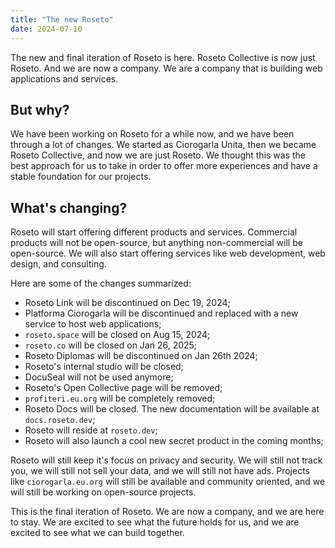 ```yaml
---
title: "The new Roseto"
date: 2024-07-10
---
```


The new and final iteration of Roseto is here. Roseto Collective is now just Roseto. And we are now
a company. We are a company that is building web applications and services.

## But why?

We have been working on Roseto for a while now, and we have been through a lot of changes. We started as
Ciorogarla Unita, then we became Roseto Collective, and now we are just Roseto. We thought this was the best
approach for us to take in order to offer more experiences and have a stable foundation for our projects.

## What's changing?

Roseto will start offering different products and services. Commercial products will not be 
open-source, but anything non-commercial will be open-source. We will also start offering services
like web development, web design, and consulting.

Here are some of the changes summarized:
* Roseto Link will be discontinued on Dec 19, 2024;
* Platforma Ciorogarla will be discontinued and replaced with a new service to host web applications;
* `roseto.space` will be closed on Aug 15, 2024;
* `roseto.co` will be closed on Jan 26, 2025;
* Roseto Diplomas will be discontinued on Jan 26th 2024;
* Roseto's internal studio will be closed;
* DocuSeal will not be used anymore;
* Roseto's Open Collective page will be removed;
* `profiteri.eu.org` will be completely removed;
* Roseto Docs will be closed. The new documentation will be available at `docs.roseto.dev`;
* Roseto will reside at `roseto.dev`;
* Roseto will also launch a cool new secret product in the coming months;


Roseto will still keep it's focus on privacy and security. We will still not track you, we will still not
sell your data, and we will still not have ads. Projects like `ciorogarla.eu.org` will still be available
and community oriented, and we will still be working on open-source projects.

This is the final iteration of Roseto. We are now a company, and we are here to stay. We are excited to see
what the future holds for us, and we are excited to see what we can build together.
